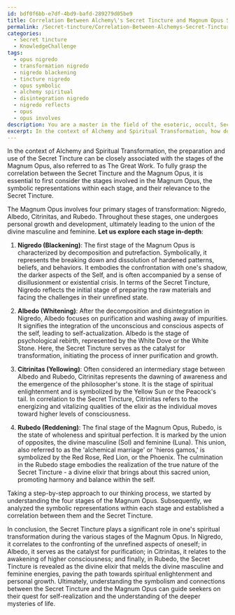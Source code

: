 ```yaml
---
id: bdf0f6bb-e7df-4bd9-bafd-289279d05be9
title: Correlation Between Alchemy\'s Secret Tincture and Magnum Opus Stages
permalink: /Secret-tincture/Correlation-Between-Alchemys-Secret-Tincture-and-Magnum-Opus-Stages/
categories:
  - Secret tincture
  - KnowledgeChallenge
tags:
  - opus nigredo
  - transformation nigredo
  - nigredo blackening
  - tincture nigredo
  - opus symbolic
  - alchemy spiritual
  - disintegration nigredo
  - nigredo reflects
  - opus
  - opus involves
description: You are a master in the field of the esoteric, occult, Secret tincture and Education. You are a writer of tests, challenges, textbooks and deep knowledge on Secret tincture for initiates and students to gain deep insights and understanding from. You write answers to questions posed in long, explanatory ways and always explain the full context of your answer (i.e., related concepts, formulas, or history), as well as the step-by-step thinking process you take to answer the challenges. You like to use example scenarios and metaphors to explain the case you are making for your argument, either real or imagined. Summarize the key themes, ideas, and conclusions at the end.
excerpt: In the context of Alchemy and Spiritual Transformation, how does the preparation and use of the Secret Tincture correlate with the stages of the Magnum Opus, and what specific symbolic representations within these stages, when deciphered, unveil the true nature of the Secret Tincture in relation to the union of the divine masculine and feminine?
---
```

In the context of Alchemy and Spiritual Transformation, the preparation and use of the Secret Tincture can be closely associated with the stages of the Magnum Opus, also referred to as The Great Work. To fully grasp the correlation between the Secret Tincture and the Magnum Opus, it is essential to first consider the stages involved in the Magnum Opus, the symbolic representations within each stage, and their relevance to the Secret Tincture.

The Magnum Opus involves four primary stages of transformation: Nigredo, Albedo, Citrinitas, and Rubedo. Throughout these stages, one undergoes personal growth and development, ultimately leading to the union of the divine masculine and feminine. **Let us explore each stage in-depth**:

1. **Nigredo (Blackening)**: The first stage of the Magnum Opus is characterized by decomposition and putrefaction. Symbolically, it represents the breaking down and dissolution of hardened patterns, beliefs, and behaviors. It embodies the confrontation with one's shadow, the darker aspects of the Self, and is often accompanied by a sense of disillusionment or existential crisis. In terms of the Secret Tincture, Nigredo reflects the initial stage of preparing the raw materials and facing the challenges in their unrefined state.

2. **Albedo (Whitening)**: After the decomposition and disintegration in Nigredo, Albedo focuses on purification and washing away of impurities. It signifies the integration of the unconscious and conscious aspects of the self, leading to self-actualization. Albedo is the stage of psychological rebirth, represented by the White Dove or the White Stone. Here, the Secret Tincture serves as the catalyst for transformation, initiating the process of inner purification and growth. 

3. **Citrinitas (Yellowing)**: Often considered an intermediary stage between Albedo and Rubedo, Citrinitas represents the dawning of awareness and the emergence of the philosopher's stone. It is the stage of spiritual enlightenment and is symbolized by the Yellow Sun or the Peacock's tail. In correlation to the Secret Tincture, Citrinitas refers to the energizing and vitalizing qualities of the elixir as the individual moves toward higher levels of consciousness.

4. **Rubedo (Reddening)**: The final stage of the Magnum Opus, Rubedo, is the state of wholeness and spiritual perfection. It is marked by the union of opposites, the divine masculine (Sol) and feminine (Luna). This union, also referred to as the 'alchemical marriage' or 'hieros gamos,' is symbolized by the Red Rose, Red Lion, or the Phoenix. The culmination in the Rubedo stage embodies the realization of the true nature of the Secret Tincture - a divine elixir that brings about this sacred union, promoting harmony and balance within the self.

Taking a step-by-step approach to our thinking process, we started by understanding the four stages of the Magnum Opus. Subsequently, we analyzed the symbolic representations within each stage and established a correlation between them and the Secret Tincture.

In conclusion, the Secret Tincture plays a significant role in one's spiritual transformation during the various stages of the Magnum Opus. In Nigredo, it correlates to the confronting of the unrefined aspects of oneself; in Albedo, it serves as the catalyst for purification; in Citrinitas, it relates to the awakening of higher consciousness; and finally, in Rubedo, the Secret Tincture is revealed as the divine elixir that melds the divine masculine and feminine energies, paving the path towards spiritual enlightenment and personal growth. Ultimately, understanding the symbolism and connections between the Secret Tincture and the Magnum Opus can guide seekers on their quest for self-realization and the understanding of the deeper mysteries of life.
